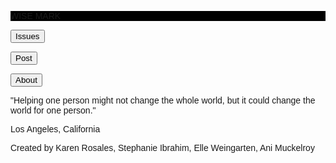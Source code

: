 <!DOCTYPE html>
<html>
<title>W3.CSS Template</title>
<meta charset="UTF-8">
<meta name="viewport" content="width=device-width, initial-scale=1">
<link rel="stylesheet" href="https://www.w3schools.com/w3css/4/w3.css">
<link rel="stylesheet" href="https://fonts.googleapis.com/css?family=Raleway">
<style>
body,h1,h5 {font-family: "Raleway", sans-serif}
body, html {height: 100%}
.bgimg {
  background-image: url('https://upload.wikimedia.org/wikipedia/commons/thumb/e/ea/US_Navy_100813-N-3589B-096_Sailors_participate_in_a_community_plant_schrubs_with_local_children_during_a_community_service_project_at_the_Village_of_Hope_orphanage_in_Vietnam.jpg/1280px-thumbnail.jpg');
  min-height: 100%;
  background-position: center;
  background-size: cover;
}
#Titlee {
  background-color: Black;
}
</style>
<body>

<div class="bgimg w3-display-container w3-text-white">
<div class="w3-display-middle w3-jumbo">
  <p id= "Titlee"> WISE MARK </p>
</div>
<div class="w3-display-topleft w3-container w3-xlarge">
  <p><button onclick="document.getElementById('issues').style.display='block'" class="w3-button w3-black">Issues</button></p>
  <p><button onclick="document.getElementById('Post').style.display='block'" class="w3-button w3-black">Post</button></p>
  <p><button onclick="document.getElementById('About').style.display='block'" class="w3-button w3-black">About</button></p>
</div>
<div class="w3-display-bottomleft w3-container">
  <p class="w3-xlarge">"Helping one person might not change the whole world, but it could change the world for one person."</p>
  <p class="w3-large">Los Angeles, California</p>
  <p>Created by Karen Rosales, Stephanie Ibrahim, Elle Weingarten, Ani Muckelroy </p>
</div>
</div>


<!-- Issues Modal -->
<div id="issues" class="w3-modal">
  <div class="w3-modal-content w3-animate-zoom">
    <div class="w3-container w3-black w3-display-container">
      <span onclick="document.getElementById('issues').style.display='none'" class="w3-button w3-display-topright w3-large">x</span>
      <h1>Animals</h1>
    </div>
    <div class="w3-container">
  <h3>  <a href= "http://www.laanimalservices.com/volunteer" >LA Animal Services </a> </h3>
  <img src = "http://www.laanimalservices.com/wp-content/uploads/2011/06/Dog4.png">
      <h5>With this organization, you can do many different things. You can walk, bathe, and play with dogs. You can also update the
        organization’s web page or photograph the animals. Lastly, you can help get people to adopt the animals.<br>Contact info: 888-452-7381</h5>

      <h3> <a href ="https://www.adoptandshop.org/"> Adopt and Shop </a></h3>
      <img src = <img src = "http://www.laanimalservices.com/wp-content/uploads/2011/06/Dog4.png">
      <h5>  This organization in Culver City and Lakewood has opportunities for ages 13 and up. You can be a pet care provider, retail and adoption counselor, daycare assistant, etc. You must commit to a minimum of 3 months of service and contribute at least 8 hours of service per month.
<br>Contact Info: Culver City: 310-933-6863
Lakewood: 562-531-2871
</h5>
    </div>
    <div class="w3-container w3-black">
      <h1>Homelessness </h1>
    </div>
    <div class="w3-container">
      <h5>Grilled Fish and Potatoes <b>$8.50</b></h5>
      <h5>Italian Pizza <b>$5.50</b></h5>
      <h5>Veggie Pasta <b>$4.00</b></h5>
      <h5>Chicken and Potatoes <b>$6.50</b></h5>
      <h5>Deluxe Burger <b>$5.00</b></h5>
    </div>
    <div class="w3-container w3-black">
      <h1>Women and Children</h1>
    </div>
    <div class="w3-container">
      <h5>Fruit Salad <b>$2.50</b></h5>
      <h5>Ice cream <b>$2.00</b></h5>
      <h5>Chocolate Cake <b>$4.00</b></h5>
      <h5>Cheese <b>$5.50</b></h5>
    </div>
    <div class="w3-container w3-black">
      <h1>Hospitals</h1>
    </div>
    <div class="w3-container">
      <h5>Fruit Salad <b>$2.50</b></h5>
      <h5>Ice cream <b>$2.00</b></h5>
      <h5>Chocolate Cake <b>$4.00</b></h5>
      <h5>Cheese <b>$5.50</b></h5>
    </div>
    <div class="w3-container w3-black">
      <h1>Enviroment</h1>
    </div>
    <div class="w3-container">
      <h5>Fruit Salad <b>$2.50</b></h5>
      <h5>Ice cream <b>$2.00</b></h5>
      <h5>Chocolate Cake <b>$4.00</b></h5>
      <h5>Cheese <b>$5.50</b></h5>
    </div>
    <div class="w3-container w3-black">
      <h1>Education</h1>
    </div>
    <div class="w3-container">
      <h5>Fruit Salad <b>$2.50</b></h5>
      <h5>Ice cream <b>$2.00</b></h5>
      <h5>Chocolate Cake <b>$4.00</b></h5>
      <h5>Cheese <b>$5.50</b></h5>
    </div>
  </div>
</div>

<!-- Contact Modal -->
<div id="contact" class="w3-modal">
  <div class="w3-modal-content w3-animate-zoom">
    <div class="w3-container w3-black">
      <span onclick="document.getElementById('contact').style.display='none'" class="w3-button w3-display-topright w3-large">x</span>
      <h1>Contact</h1>
    </div>
    <div class="w3-container">
      <p>Reserve a table, ask for today's special or just send us a message:</p>
      <form action="/action_page.php" target="_blank">
        <p><input class="w3-input w3-padding-16 w3-border" type="text" placeholder="Name" required name="Name"></p>
        <p><input class="w3-input w3-padding-16 w3-border" type="number" placeholder="How many people" required name="People"></p>
        <p><input class="w3-input w3-padding-16 w3-border" type="datetime-local" placeholder="Date and time" required name="date" value="2017-11-16T20:00"></p>
        <p><input class="w3-input w3-padding-16 w3-border" type="text" placeholder="Message \ Special requirements" required name="Message"></p>
        <p><button class="w3-button" type="submit">SEND MESSAGE</button></p>
      </form>
    </div>
  </div>
</div>

</body>
</html>
